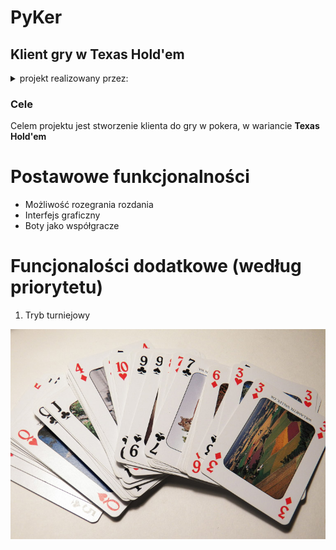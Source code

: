 # PyKer

## Klient gry w Texas Hold'em

<details><summary>projekt realizowany przez:</summary>
<p>
  
```txt
- Kamil Poniewierski
- Jakub Węgrecki
- Jakub Zaręba
- Baldan-Ochir Dorjjugder
- Rinchyen Bayarsaikhan
```

</p>
</details>

### Cele

Celem projektu jest stworzenie klienta do gry w pokera, w wariancie **Texas Hold'em**

# Postawowe funkcjonalności
* Możliwość rozegrania rozdania
* Interfejs graficzny
* Boty jako współgracze

# Funcjonalości dodatkowe (według priorytetu)
1. Tryb turniejowy

![Karty](assets/readme/deck-of-playing-cards.jpg)
